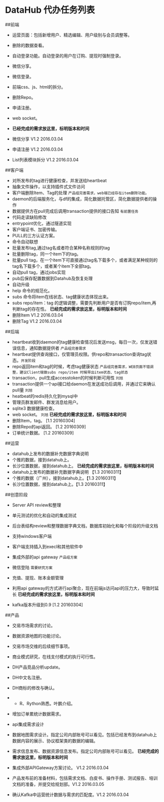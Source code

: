 # DataHub 代办任务列表

##前端
* 运营页面：包括新增用户、精选编辑、用户级别与会员调整等。
* 删除的数据查看。
* 自动登录功能。自动登录的用户在订购、提现时强制登录。
* 微信分享。
* 微信登录。
* 前端css、js、html的拆分。
* 删除Repo。
* 申请注册。
* web socket。
* **已经完成的需求放这里，标明版本和时间**

* 微信分享 V1.2 2016.03.04
* 申请注册 V1.2 2016.03.04
* List列表模块拆分 V1.2 2016.03.04

##客户端
* 对所发布的tag进行健康检查，并发送给heartbeat 
* 抽象文件操作，以支持插件式文件访问
* 客户端删除Item、Tag的处理 `产品组完善需求，web端已经存在item删除功能。`
* daemon的后端服务化，与df的集成，简化数据托管区，简化数据提供者的操作
* 数据提供方在pull完成后调用transaction提供的接口告知 `有前置任务`
* 代码走读缺陷修改
* entrypoint优化，通过隧道实现
* 客户端证书、加密传输。
* PULL的三方认证方案。
* 命令自动联想
* 批量发布tag,通过tag名或者符合某种名称规则的tag
* 批量删除tag，同一个item下的tag。
* 批量pull tag，在一个item下可直接通过tag名下载多个，或者满足某种规则的tag名下载多个，或者某个item下全部tag。
* 自动pull tag，通过jobs实现
* pub后保存配置数据到Datahub及恢复处理
* 自动升级
* help 命令的规范化。
* subs 命令将item在线状态、tag健康状态体现出来。
* subs repo/item：tag 的逻辑调整，需要先判断用户是否有订购repo/item,再判断tag的存在性。
 **已经完成的需求放这里，标明版本和时间**
* 删除Item V1.2 2016.03.04
* 删除Tag V1.2 2016.03.04


##后端
* heartbeat收到daemon的tag健康检查情况后发送msg，每日一次，仅发送错误信息，通知数据提供者 `产品组完善需求`
* heartbeat提供查询接口，仅管理员权限。供repo和transaction查询tag状态。`开发阶段`
* repo返回item和tag的时候，考虑tag健康状态 `产品组完善需求，WEB页面不错调整，建议Client端做subs repo/item 时候带出item状态、tag状态`
* transaction，pull生成accesstoken的时候判断可用性 `刘旭`
* transaction提供一个api接口给daemon在发送成功后调用，并通过它来确认pull量 `刘旭`
* heatbeat的redis持久化到mysql中
* 管理员群发邮件、群发消息给用户。
* sqlite3 数据健康检查。
* web socket。 `刘旭`
**已经完成的需求放这里，标明版本和时间**
* 删除Item，tag。   [1.1 20160304]
* 删除Repo的api返回。  [1.2 20160309]
* 订单统计数据。  [1.2 20160309]



##运营
* datahub上发布的数据补充数据字典说明 
* 个推的数据，接到datahub上。
* 长沙位置数据，接到datahub上。
**已经完成的需求放这里，标明版本和时间**
 * datahub上发布的数据补充数据字典说明 【1.3 20160311】
* 个推的数据（广州），接到datahub上。【1.3 20160311】
* 长沙位置数据，接到datahub上。【1.3 20160311】
 
 
 
##创意阶段
* Server API review和整理
* 单元测试的优化和自动的集成测试
* 后台表结构review和整理数据字典文档，数据库初始化和每个阶段的升级文档
* 支持windows客户端
* 客户端支持插入到execl和其他软件中
* 集成外部的api gateway `产品组方案`
* 微信登陆 `需要研究方案`
* 充值、提现、账本金额管理
* 利用api gateway的方式进行api聚合，现在前端js访问api的压力大，导致时延长
 **已经完成的需求放这里，标明版本和时间**
 
* kafka版本升级到0.9 [1.2 20160304]


##产品
* 交易市场需求的讨论。
* 数据资源地图的功能讨论。
* 交易市场交维的后续细节事项。
* 商业模式研究，在线支付模式的执行可行性。
* DH产品竞品分析update。
* DH中文名注册。
* DH商标的修改与确认。
* * R、Rython熟悉。叶鹏介绍。
* 增加订单累统计数据需求。
* api集成需求设计
* 数据地图需求设计。指定公司内部账号可以看见。包括已经发布到datahub上数据内容的展示、协议框架类的数据的编辑。
* 需求信息发布、数据资源信息发布。指定公司内部账号可以看见。
 **已经完成的需求放这里，标明版本和时间**

* 集成外部APIGateway方案讨论。 V1.2 2016.03.04
* 产品发布前的准备材料，包括需求文档、白皮书、操作手册、测试报告、培训文档的准备，并提交给规划部。V1.2 2016.03.05
* 确认Kafka中运营统计数据与需求的匹配度。V1.2 2016.03.04


